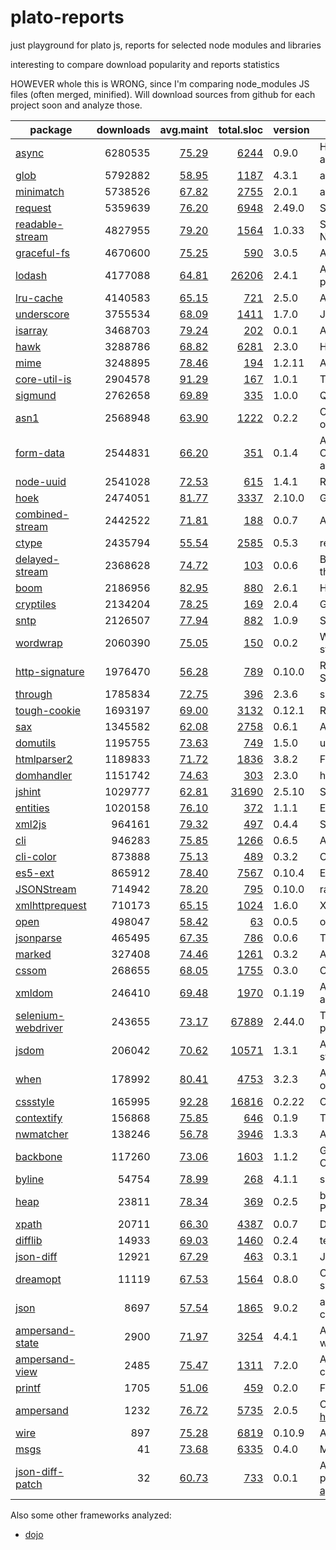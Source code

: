 

# plato-reports

just playground for plato js, reports for selected node modules and libraries

interesting to compare download popularity and reports statistics

HOWEVER whole this is WRONG, since I'm comparing node_modules JS files (often merged, minified).
Will download sources from github for each project soon and analyze those.


|package|downloads|avg.maint|total.sloc|version|description|
|-------|--------:|--------:|---------:|-------|-----------|
| [async](https://www.npmjs.org/package/async)| 6280535 | [75.29](http://ainthek.github.io/plato-reports/reports/async/index.html)| [6244](http://ainthek.github.io/plato-reports/reports/async/index.html)| 0.9.0|Higher-order functions and common patterns for asynchronous code  |
| [glob](https://www.npmjs.org/package/glob)| 5792882 | [58.95](http://ainthek.github.io/plato-reports/reports/glob/index.html)| [1187](http://ainthek.github.io/plato-reports/reports/glob/index.html)| 4.3.1|a little globber  |
| [minimatch](https://www.npmjs.org/package/minimatch)| 5738526 | [67.82](http://ainthek.github.io/plato-reports/reports/minimatch/index.html)| [2755](http://ainthek.github.io/plato-reports/reports/minimatch/index.html)| 2.0.1|a glob matcher in javascript  |
| [request](https://www.npmjs.org/package/request)| 5359639 | [76.20](http://ainthek.github.io/plato-reports/reports/request/index.html)| [6948](http://ainthek.github.io/plato-reports/reports/request/index.html)| 2.49.0|Simplified HTTP request client.  |
| [readable-stream](https://www.npmjs.org/package/readable-stream)| 4827955 | [79.20](http://ainthek.github.io/plato-reports/reports/readable-stream/index.html)| [1564](http://ainthek.github.io/plato-reports/reports/readable-stream/index.html)| 1.0.33|Streams2, a user-land copy of the stream library from Node.js v0.10.x  |
| [graceful-fs](https://www.npmjs.org/package/graceful-fs)| 4670600 | [75.25](http://ainthek.github.io/plato-reports/reports/graceful-fs/index.html)| [590](http://ainthek.github.io/plato-reports/reports/graceful-fs/index.html)| 3.0.5|A drop-in replacement for fs, making various improvements.  |
| [lodash](https://www.npmjs.org/package/lodash)| 4177088 | [64.81](http://ainthek.github.io/plato-reports/reports/lodash/index.html)| [26206](http://ainthek.github.io/plato-reports/reports/lodash/index.html)| 2.4.1|A utility library delivering consistency, customization, performance, & extras.  |
| [lru-cache](https://www.npmjs.org/package/lru-cache)| 4140583 | [65.15](http://ainthek.github.io/plato-reports/reports/lru-cache/index.html)| [721](http://ainthek.github.io/plato-reports/reports/lru-cache/index.html)| 2.5.0|A cache object that deletes the least-recently-used items.  |
| [underscore](https://www.npmjs.org/package/underscore)| 3755534 | [68.09](http://ainthek.github.io/plato-reports/reports/underscore/index.html)| [1411](http://ainthek.github.io/plato-reports/reports/underscore/index.html)| 1.7.0|JavaScript's functional programming helper library.  |
| [isarray](https://www.npmjs.org/package/isarray)| 3468703 | [79.24](http://ainthek.github.io/plato-reports/reports/isarray/index.html)| [202](http://ainthek.github.io/plato-reports/reports/isarray/index.html)| 0.0.1|Array#isArray for older browsers  |
| [hawk](https://www.npmjs.org/package/hawk)| 3288786 | [68.82](http://ainthek.github.io/plato-reports/reports/hawk/index.html)| [6281](http://ainthek.github.io/plato-reports/reports/hawk/index.html)| 2.3.0|HTTP Hawk Authentication Scheme  |
| [mime](https://www.npmjs.org/package/mime)| 3248895 | [78.46](http://ainthek.github.io/plato-reports/reports/mime/index.html)| [194](http://ainthek.github.io/plato-reports/reports/mime/index.html)| 1.2.11|A comprehensive library for mime-type mapping  |
| [core-util-is](https://www.npmjs.org/package/core-util-is)| 2904578 | [91.29](http://ainthek.github.io/plato-reports/reports/core-util-is/index.html)| [167](http://ainthek.github.io/plato-reports/reports/core-util-is/index.html)| 1.0.1|The `util.is\*` functions introduced in Node v0.12.  |
| [sigmund](https://www.npmjs.org/package/sigmund)| 2762658 | [69.89](http://ainthek.github.io/plato-reports/reports/sigmund/index.html)| [335](http://ainthek.github.io/plato-reports/reports/sigmund/index.html)| 1.0.0|Quick and dirty signatures for Objects.  |
| [asn1](https://www.npmjs.org/package/asn1)| 2568948 | [63.90](http://ainthek.github.io/plato-reports/reports/asn1/index.html)| [1222](http://ainthek.github.io/plato-reports/reports/asn1/index.html)| 0.2.2|Contains parsers and serializers for ASN.1 (currently BER only)  |
| [form-data](https://www.npmjs.org/package/form-data)| 2544831 | [66.20](http://ainthek.github.io/plato-reports/reports/form-data/index.html)| [351](http://ainthek.github.io/plato-reports/reports/form-data/index.html)| 0.1.4|A module to create readable "multipart/form-data" streams.  Can be used to submit forms and file uploads to other web applications.  |
| [node-uuid](https://www.npmjs.org/package/node-uuid)| 2541028 | [72.53](http://ainthek.github.io/plato-reports/reports/node-uuid/index.html)| [615](http://ainthek.github.io/plato-reports/reports/node-uuid/index.html)| 1.4.1|Rigorous implementation of RFC4122 (v1 and v4) UUIDs.  |
| [hoek](https://www.npmjs.org/package/hoek)| 2474051 | [81.77](http://ainthek.github.io/plato-reports/reports/hoek/index.html)| [3337](http://ainthek.github.io/plato-reports/reports/hoek/index.html)| 2.10.0|General purpose node utilities  |
| [combined-stream](https://www.npmjs.org/package/combined-stream)| 2442522 | [71.81](http://ainthek.github.io/plato-reports/reports/combined-stream/index.html)| [188](http://ainthek.github.io/plato-reports/reports/combined-stream/index.html)| 0.0.7|A stream that emits multiple other streams one after another.  |
| [ctype](https://www.npmjs.org/package/ctype)| 2435794 | [55.54](http://ainthek.github.io/plato-reports/reports/ctype/index.html)| [2585](http://ainthek.github.io/plato-reports/reports/ctype/index.html)| 0.5.3|read and write binary structures and data types  |
| [delayed-stream](https://www.npmjs.org/package/delayed-stream)| 2368628 | [74.72](http://ainthek.github.io/plato-reports/reports/delayed-stream/index.html)| [103](http://ainthek.github.io/plato-reports/reports/delayed-stream/index.html)| 0.0.6|Buffers events from a stream until you are ready to handle them.  |
| [boom](https://www.npmjs.org/package/boom)| 2186956 | [82.95](http://ainthek.github.io/plato-reports/reports/boom/index.html)| [880](http://ainthek.github.io/plato-reports/reports/boom/index.html)| 2.6.1|HTTP-friendly error objects  |
| [cryptiles](https://www.npmjs.org/package/cryptiles)| 2134204 | [78.25](http://ainthek.github.io/plato-reports/reports/cryptiles/index.html)| [169](http://ainthek.github.io/plato-reports/reports/cryptiles/index.html)| 2.0.4|General purpose crypto utilities  |
| [sntp](https://www.npmjs.org/package/sntp)| 2126507 | [77.94](http://ainthek.github.io/plato-reports/reports/sntp/index.html)| [882](http://ainthek.github.io/plato-reports/reports/sntp/index.html)| 1.0.9|SNTP Client  |
| [wordwrap](https://www.npmjs.org/package/wordwrap)| 2060390 | [75.05](http://ainthek.github.io/plato-reports/reports/wordwrap/index.html)| [150](http://ainthek.github.io/plato-reports/reports/wordwrap/index.html)| 0.0.2|Wrap those words. Show them at what columns to start and stop.  |
| [http-signature](https://www.npmjs.org/package/http-signature)| 1976470 | [56.28](http://ainthek.github.io/plato-reports/reports/http-signature/index.html)| [789](http://ainthek.github.io/plato-reports/reports/http-signature/index.html)| 0.10.0|Reference implementation of Joyent's HTTP Signature Scheme  |
| [through](https://www.npmjs.org/package/through)| 1785834 | [72.75](http://ainthek.github.io/plato-reports/reports/through/index.html)| [396](http://ainthek.github.io/plato-reports/reports/through/index.html)| 2.3.6|simplified stream construction  |
| [tough-cookie](https://www.npmjs.org/package/tough-cookie)| 1693197 | [69.00](http://ainthek.github.io/plato-reports/reports/tough-cookie/index.html)| [3132](http://ainthek.github.io/plato-reports/reports/tough-cookie/index.html)| 0.12.1|RFC6265 Cookies and Cookie Jar for node.js  |
| [sax](https://www.npmjs.org/package/sax)| 1345582 | [62.08](http://ainthek.github.io/plato-reports/reports/sax/index.html)| [2758](http://ainthek.github.io/plato-reports/reports/sax/index.html)| 0.6.1|An evented streaming XML parser in JavaScript  |
| [domutils](https://www.npmjs.org/package/domutils)| 1195755 | [73.63](http://ainthek.github.io/plato-reports/reports/domutils/index.html)| [749](http://ainthek.github.io/plato-reports/reports/domutils/index.html)| 1.5.0|utilities for working with htmlparser2's dom  |
| [htmlparser2](https://www.npmjs.org/package/htmlparser2)| 1189833 | [71.72](http://ainthek.github.io/plato-reports/reports/htmlparser2/index.html)| [1836](http://ainthek.github.io/plato-reports/reports/htmlparser2/index.html)| 3.8.2|Fast & forgiving HTML/XML/RSS parser  |
| [domhandler](https://www.npmjs.org/package/domhandler)| 1151742 | [74.63](http://ainthek.github.io/plato-reports/reports/domhandler/index.html)| [303](http://ainthek.github.io/plato-reports/reports/domhandler/index.html)| 2.3.0|handler for htmlparser2 that turns pages into a dom  |
| [jshint](https://www.npmjs.org/package/jshint)| 1029777 | [62.81](http://ainthek.github.io/plato-reports/reports/jshint/index.html)| [31690](http://ainthek.github.io/plato-reports/reports/jshint/index.html)| 2.5.10|Static analysis tool for JavaScript  |
| [entities](https://www.npmjs.org/package/entities)| 1020158 | [76.10](http://ainthek.github.io/plato-reports/reports/entities/index.html)| [372](http://ainthek.github.io/plato-reports/reports/entities/index.html)| 1.1.1|Encode & decode XML/HTML entities with ease  |
| [xml2js](https://www.npmjs.org/package/xml2js)| 964161 | [79.32](http://ainthek.github.io/plato-reports/reports/xml2js/index.html)| [497](http://ainthek.github.io/plato-reports/reports/xml2js/index.html)| 0.4.4|Simple XML to JavaScript object converter.  |
| [cli](https://www.npmjs.org/package/cli)| 946283 | [75.85](http://ainthek.github.io/plato-reports/reports/cli/index.html)| [1266](http://ainthek.github.io/plato-reports/reports/cli/index.html)| 0.6.5|A tool for rapidly building command line apps  |
| [cli-color](https://www.npmjs.org/package/cli-color)| 873888 | [75.13](http://ainthek.github.io/plato-reports/reports/cli-color/index.html)| [489](http://ainthek.github.io/plato-reports/reports/cli-color/index.html)| 0.3.2|Colors, formatting and other tools for the console  |
| [es5-ext](https://www.npmjs.org/package/es5-ext)| 865912 | [78.40](http://ainthek.github.io/plato-reports/reports/es5-ext/index.html)| [7567](http://ainthek.github.io/plato-reports/reports/es5-ext/index.html)| 0.10.4|ECMAScript 5 extensions and ES6 shims  |
| [JSONStream](https://www.npmjs.org/package/JSONStream)| 714942 | [78.20](http://ainthek.github.io/plato-reports/reports/JSONStream/index.html)| [795](http://ainthek.github.io/plato-reports/reports/JSONStream/index.html)| 0.10.0|rawStream.pipe(JSONStream.parse()).pipe(streamOfObjects)  |
| [xmlhttprequest](https://www.npmjs.org/package/xmlhttprequest)| 710173 | [65.15](http://ainthek.github.io/plato-reports/reports/xmlhttprequest/index.html)| [1024](http://ainthek.github.io/plato-reports/reports/xmlhttprequest/index.html)| 1.6.0|XMLHttpRequest for Node  |
| [open](https://www.npmjs.org/package/open)| 498047 | [58.42](http://ainthek.github.io/plato-reports/reports/open/index.html)| [63](http://ainthek.github.io/plato-reports/reports/open/index.html)| 0.0.5|open a file or url in the user's preferred application  |
| [jsonparse](https://www.npmjs.org/package/jsonparse)| 465495 | [67.35](http://ainthek.github.io/plato-reports/reports/jsonparse/index.html)| [786](http://ainthek.github.io/plato-reports/reports/jsonparse/index.html)| 0.0.6|This is a pure-js JSON streaming parser for node.js  |
| [marked](https://www.npmjs.org/package/marked)| 327408 | [74.46](http://ainthek.github.io/plato-reports/reports/marked/index.html)| [1261](http://ainthek.github.io/plato-reports/reports/marked/index.html)| 0.3.2|A markdown parser built for speed  |
| [cssom](https://www.npmjs.org/package/cssom)| 268655 | [68.05](http://ainthek.github.io/plato-reports/reports/cssom/index.html)| [1755](http://ainthek.github.io/plato-reports/reports/cssom/index.html)| 0.3.0|CSS Object Model implementation and CSS parser  |
| [xmldom](https://www.npmjs.org/package/xmldom)| 246410 | [69.48](http://ainthek.github.io/plato-reports/reports/xmldom/index.html)| [1970](http://ainthek.github.io/plato-reports/reports/xmldom/index.html)| 0.1.19|A W3C Standard XML DOM(Level2 CORE) implementation and parser(DOMParser/XMLSerializer).  |
| [selenium-webdriver](https://www.npmjs.org/package/selenium-webdriver)| 243655 | [73.17](http://ainthek.github.io/plato-reports/reports/selenium-webdriver/index.html)| [67889](http://ainthek.github.io/plato-reports/reports/selenium-webdriver/index.html)| 2.44.0|The official WebDriver JavaScript bindings from the Selenium project  |
| [jsdom](https://www.npmjs.org/package/jsdom)| 206042 | [70.62](http://ainthek.github.io/plato-reports/reports/jsdom/index.html)| [10571](http://ainthek.github.io/plato-reports/reports/jsdom/index.html)| 1.3.1|A JavaScript implementation of the DOM and HTML standards  |
| [when](https://www.npmjs.org/package/when)| 178992 | [80.41](http://ainthek.github.io/plato-reports/reports/when/index.html)| [4753](http://ainthek.github.io/plato-reports/reports/when/index.html)| 3.2.3|A lightweight Promises/A+ and when() implementation, plus other async goodies.  |
| [cssstyle](https://www.npmjs.org/package/cssstyle)| 165995 | [92.28](http://ainthek.github.io/plato-reports/reports/cssstyle/index.html)| [16816](http://ainthek.github.io/plato-reports/reports/cssstyle/index.html)| 0.2.22|CSSStyleDeclaration Object Model implementation  |
| [contextify](https://www.npmjs.org/package/contextify)| 156868 | [75.85](http://ainthek.github.io/plato-reports/reports/contextify/index.html)| [646](http://ainthek.github.io/plato-reports/reports/contextify/index.html)| 0.1.9|Turn an object into a persistent execution context.  |
| [nwmatcher](https://www.npmjs.org/package/nwmatcher)| 138246 | [56.78](http://ainthek.github.io/plato-reports/reports/nwmatcher/index.html)| [3946](http://ainthek.github.io/plato-reports/reports/nwmatcher/index.html)| 1.3.3|A CSS3-compliant JavaScript selector engine.  |
| [backbone](https://www.npmjs.org/package/backbone)| 117260 | [73.06](http://ainthek.github.io/plato-reports/reports/backbone/index.html)| [1603](http://ainthek.github.io/plato-reports/reports/backbone/index.html)| 1.1.2|Give your JS App some Backbone with Models, Views, Collections, and Events.  |
| [byline](https://www.npmjs.org/package/byline)| 54754 | [78.99](http://ainthek.github.io/plato-reports/reports/byline/index.html)| [268](http://ainthek.github.io/plato-reports/reports/byline/index.html)| 4.1.1|super-simple line-by-line Stream reader  |
| [heap](https://www.npmjs.org/package/heap)| 23811 | [78.34](http://ainthek.github.io/plato-reports/reports/heap/index.html)| [369](http://ainthek.github.io/plato-reports/reports/heap/index.html)| 0.2.5|binary heap (priority queue) algorithms (ported from Python's heapq module)  |
| [xpath](https://www.npmjs.org/package/xpath)| 20711 | [66.30](http://ainthek.github.io/plato-reports/reports/xpath/index.html)| [4387](http://ainthek.github.io/plato-reports/reports/xpath/index.html)| 0.0.7|DOM 3 Xpath implemention and helper for node.js.  |
| [difflib](https://www.npmjs.org/package/difflib)| 14933 | [69.03](http://ainthek.github.io/plato-reports/reports/difflib/index.html)| [1460](http://ainthek.github.io/plato-reports/reports/difflib/index.html)| 0.2.4|text diff library ported from Python's difflib module  |
| [json-diff](https://www.npmjs.org/package/json-diff)| 12921 | [67.29](http://ainthek.github.io/plato-reports/reports/json-diff/index.html)| [463](http://ainthek.github.io/plato-reports/reports/json-diff/index.html)| 0.3.1|JSON diff  |
| [dreamopt](https://www.npmjs.org/package/dreamopt)| 11119 | [67.53](http://ainthek.github.io/plato-reports/reports/dreamopt/index.html)| [1564](http://ainthek.github.io/plato-reports/reports/dreamopt/index.html)| 0.8.0|Command-line parser with readable syntax from your sweetest dreams  |
| [json](https://www.npmjs.org/package/json)| 8697 | [57.54](http://ainthek.github.io/plato-reports/reports/json/index.html)| [1865](http://ainthek.github.io/plato-reports/reports/json/index.html)| 9.0.2|a 'json' command for massaging and processing JSON on the command line  |
| [ampersand-state](https://www.npmjs.org/package/ampersand-state)| 2900 | [71.97](http://ainthek.github.io/plato-reports/reports/ampersand-state/index.html)| [3254](http://ainthek.github.io/plato-reports/reports/ampersand-state/index.html)| 4.4.1|An observable, extensible state object with derived watchable properties.  |
| [ampersand-view](https://www.npmjs.org/package/ampersand-view)| 2485 | [75.47](http://ainthek.github.io/plato-reports/reports/ampersand-view/index.html)| [1311](http://ainthek.github.io/plato-reports/reports/ampersand-view/index.html)| 7.2.0|A smart base view for Backbone apps, to make it easy to bind collections and properties to the DOM.  |
| [printf](https://www.npmjs.org/package/printf)| 1705 | [51.06](http://ainthek.github.io/plato-reports/reports/printf/index.html)| [459](http://ainthek.github.io/plato-reports/reports/printf/index.html)| 0.2.0|Full implementation of the `printf` family in pure JS.  |
| [ampersand](https://www.npmjs.org/package/ampersand)| 1232 | [76.72](http://ainthek.github.io/plato-reports/reports/ampersand/index.html)| [5735](http://ainthek.github.io/plato-reports/reports/ampersand/index.html)| 2.0.5|CLI tool for generating single page apps a. la. http://humanjavascript.com  |
| [wire](https://www.npmjs.org/package/wire)| 897 | [75.28](http://ainthek.github.io/plato-reports/reports/wire/index.html)| [6819](http://ainthek.github.io/plato-reports/reports/wire/index.html)| 0.10.9|A light, fast, flexible Javascript IOC container.  |
| [msgs](https://www.npmjs.org/package/msgs)| 41 | [73.68](http://ainthek.github.io/plato-reports/reports/msgs/index.html)| [6335](http://ainthek.github.io/plato-reports/reports/msgs/index.html)| 0.4.0|Message oriented programming for JavaScript  |
| [json-diff-patch](https://www.npmjs.org/package/json-diff-patch)| 32 | [60.73](http://ainthek.github.io/plato-reports/reports/json-diff-patch/index.html)| [733](http://ainthek.github.io/plato-reports/reports/json-diff-patch/index.html)| 0.0.1|A JavaScript implementation of the JSON Media Type for partial modifications: http://tools.ietf.org/html/draft-ietf-appsawg-json-patch-06  |


Also some other frameworks analyzed:

- [dojo](http://ainthek.github.io/plato-reports/reports/dojo/index.html)


